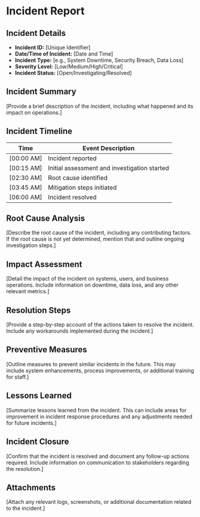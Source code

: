 
# Incident Report

## Incident Details

- **Incident ID:** [Unique Identifier]
- **Date/Time of Incident:** [Date and Time]
- **Incident Type:** [e.g., System Downtime, Security Breach, Data Loss]
- **Severity Level:** [Low/Medium/High/Critical]
- **Incident Status:** [Open/Investigating/Resolved]

## Incident Summary

[Provide a brief description of the incident, including what happened and its impact on operations.]

## Incident Timeline

| Time           | Event Description                           |
|----------------|---------------------------------------------|
| [00:00 AM]     | Incident reported                            |
| [00:15 AM]     | Initial assessment and investigation started |
| [02:30 AM]     | Root cause identified                        |
| [03:45 AM]     | Mitigation steps initiated                   |
| [06:00 AM]     | Incident resolved                            |

## Root Cause Analysis

[Describe the root cause of the incident, including any contributing factors. If the root cause is not yet determined, mention that and outline ongoing investigation steps.]

## Impact Assessment

[Detail the impact of the incident on systems, users, and business operations. Include information on downtime, data loss, and any other relevant metrics.]

## Resolution Steps

[Provide a step-by-step account of the actions taken to resolve the incident. Include any workarounds implemented during the incident.]

## Preventive Measures

[Outline measures to prevent similar incidents in the future. This may include system enhancements, process improvements, or additional training for staff.]

## Lessons Learned

[Summarize lessons learned from the incident. This can include areas for improvement in incident response procedures and any adjustments needed for future incidents.]

## Incident Closure

[Confirm that the incident is resolved and document any follow-up actions required. Include information on communication to stakeholders regarding the resolution.]

## Attachments

[Attach any relevant logs, screenshots, or additional documentation related to the incident.]


